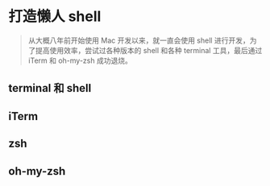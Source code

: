 # 打造懒人 shell

> 从大概八年前开始使用 Mac 开发以来，就一直会使用 shell 进行开发，为了提高使用效率，尝试过各种版本的 shell 和各种 terminal 工具，最后通过 iTerm 和 oh-my-zsh 成功退烧。

## terminal 和 shell

## iTerm

## zsh

## oh-my-zsh

